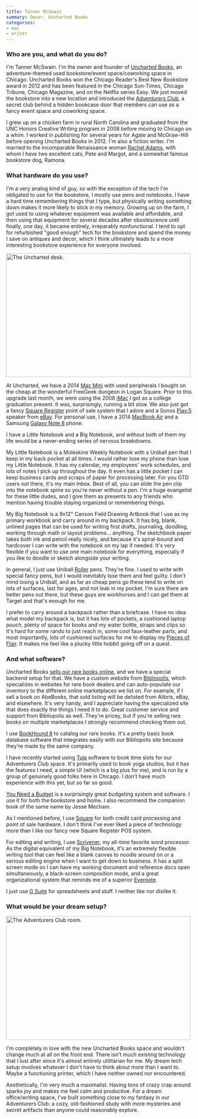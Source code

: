 ```yaml
---
title: Tanner McSwain
summary: Owner, Uncharted Books 
categories:
- mac
- writer 
---
```


### Who are you, and what do you do?

I'm Tanner McSwain. I'm the owner and founder of [Uncharted Books](https://www.unchartedbooks.com/ "Uncharted's website."), an adventure-themed used bookstore/event space/coworking space in Chicago. Uncharted Books won the Chicago Reader's Best New Bookstore award in 2012 and has been featured in the Chicago Sun-Times, Chicago Tribune, Chicago Magazine, and on the Netflix series Easy. We just moved the bookstore into a new location and introduced the [Adventurers Club](https://www.unchartedbooks.com/adventurers-club.php "Uncharted's secret club room."), a secret club behind a hidden bookcase door that members can use as a fancy event space and coworking space.

I grew up on a chicken farm in rural North Carolina and graduated from the UNC Honors Creative Writing program in 2008 before moving to Chicago on a whim. I worked in publishing for several years for Agate and McGraw-Hill before opening Uncharted Books in 2012. I'm also a fiction writer. I'm married to the incomparable Renaissance woman [Rachel Adams](https://twitter.com/madamradams "Rachel's Twitter account."), with whom I have two excellent cats, Pete and Margot, and a somewhat famous bookstore dog, Ramona.

### What hardware do you use?

I'm a very analog kind of guy, so with the exception of the tech I'm obligated to use for the bookstore, I mostly use pens and notebooks. I have a hard time remembering things that I type, but physically writing something down makes it more likely to stick in my memory. Growing up on the farm, I got used to using whatever equipment was available and affordable, and then using that equipment for several decades after obsolescence until finally, one day, it became entirely, irreparably nonfunctional. I tend to opt for refurbished "good enough" tech for the bookstore and spend the money I save on antiques and decor, which I think ultimately leads to a more interesting bookstore experience for everyone involved.

<img src="/images/interviews/tanner.mcswain/desk.jpg" width="500" height="335" alt="The Uncharted desk." class="detail">

At Uncharted, we have a 2014 [Mac Mini][mac-mini] with used peripherals I bought on the cheap at the wonderful FreeGeek dungeon in Logan Square. Prior to this upgrade last month, we were using the 2008 [iMac][] I got as a college graduation present. It was, surprisingly, running a bit slow. We also just got a fancy [Square Register][square-register] point of sale system that I adore and a Sonos [Play:5][play-5] speaker from [eBay][]. For personal use, I have a 2014 [MacBook Air][macbook-air] and a Samsung [Galaxy Note 8][galaxy-note-8] phone. 

I have a Little Notebook and a Big Notebook, and without both of them my life would be a never-ending series of nervous breakdowns.

My Little Notebook is a Moleskine Weekly Notebook with a Uniball pen that I keep in my back pocket at all times. I would rather lose my phone than lose my Little Notebook. It has my calendar, my employees' work schedules, and lots of notes I pick up throughout the day. It even has a little pocket I can keep business cards and scraps of paper for processing later. For you GTD users out there, it's my main Inbox. Best of all, you can slide the pen clip into the notebook spine so you're never without a pen. I'm a huge evangelist for these little dudes, and I give them as presents to any friends who mention having trouble staying organized or remembering things.

My Big Notebook is a 9x12" Canson Field Drawing Artbook that I use as my primary workbook and carry around in my backpack. It has big, blank, unlined pages that can be used for writing first drafts, journaling, doodling, working through math or layout problems... anything. The sketchbook paper takes both ink and pencil really nicely, and because it's spiral-bound and hardcover I can write with the notebook on my lap if needed. It's very flexible if you want to use one main notebook for everything, especially if you like to doodle or sketch alongside your writing.

In general, I just use Uniball [Roller][] pens. They're fine. I used to write with special fancy pens, but I would inevitably lose them and feel guilty. I don't mind losing a Uniball, and as far as cheap pens go these tend to write on lots of surfaces, last for ages, and not leak in my pocket. I'm sure there are better pens out there, but these guys are workhorses and I can get them at Target and that's enough for me.

I prefer to carry around a backpack rather than a briefcase. I have no idea what model my backpack is, but it has lots of pockets, a cushioned laptop pouch, plenty of space for books and my water bottle, straps and clips so it's hard for some rando to just reach in, some cool faux-leather parts, and most importantly, lots of cushioned surfaces for me to display my [Pieces of Flair](https://www.youtube.com/watch?v=KJtrLKGZZFg "A YouTube clip from Office Space."). It makes me feel like a plucky little hobbit going off on a quest.

### And what software?

Uncharted Books [sells our rare books online](https://www.unchartedbooks.com/buy-online.php "Uncharted's rare books for sale."), and we have a special backend setup for that. We have a custom website from [Bibliopolis][], which specializes in websites for rare book dealers and can auto-populate our inventory to the different online marketplaces we list on. For example, if I sell a book on AbeBooks, that sold listing will be delisted from Alibris, eBay, and elsewhere. It's very handy, and I appreciate having the specialized site that does exactly the things I need it to do. Great customer service and support from Bibliopolis as well. They're pricey, but if you're selling rare books on multiple marketplaces I strongly recommend checking them out.

I use [BookHound 8][bookhound] to catalog our rare books. It's a pretty basic book database software that integrates easily with our Bibliopolis site because they're made by the same company.

I have recently started using [Tula][] software to book time slots for our Adventurers Club space. It's primarily used to book yoga studios, but it has the features I need, a simple UI (which is a big plus for me), and is run by a group of genuinely good folks here in Chicago. I don't have much experience with this yet, but so far so good.

[You Need a Budget][ynab] is a surprisingly great budgeting system and software. I use it for both the bookstore and home. I also recommend the companion book of the same name by Jesse Mecham.

As I mentioned before, I use [Square][] for both credit card processing and point of sale hardware. I don't think I've ever liked a piece of technology more than I like our fancy new Square Register POS system. 

For editing and writing, I use [Scrivener][], my all-time favorite word processor. As the digital equivalent of my Big Notebook, it's an extremely flexible writing tool that can feel like a blank canvas to noodle around on or a serious editing engine when I want to get down to business. It has a split screen mode so I can have my working document and reference docs open simultaneously, a black-screen composition mode, and a great organizational system that reminds me of a superior [Evernote][].

I just use [G Suite][g-suite] for spreadsheets and stuff. I neither like nor dislike it.

### What would be your dream setup?

<img src="/images/interviews/tanner.mcswain/club.jpg" width="500" height="335" alt="The Adventurers Club room." class="detail">

I'm completely in love with the new Uncharted Books space and wouldn't change much at all on the front end. There isn't much existing technology that I lust after since it's almost entirely utilitarian for me. My dream tech setup involves whatever I don't have to think about more than I want to. Maybe a functioning printer, which I have neither owned nor encountered.

Aesthetically, I'm very much a maximalist. Having tons of crazy crap around sparks joy and makes me feel calm and productive. For a dream office/writing space, I've built something close to my fantasy in our Adventurers Club: a cozy, old-fashioned study with more mysteries and secret artifacts than anyone could reasonably explore.

[bibliopolis]: https://www.bibliopolis.com/ "An online book selling service."
[bookhound]: https://www.bibliopolis.com/bookhound "Inventory software for booksellers."
[ebay]: https://www.ebay.com/ "An auction service."
[evernote]: https://evernote.com/ "Online software for capturing notes."
[g-suite]: https://gsuite.google.com/ "A hosted solution for email, calendaring and more."
[galaxy-note-8]: https://en.wikipedia.org/wiki/Samsung_Galaxy_Note_8 "A 6.3 inch Android phone."
[imac]: https://www.apple.com/imac/ "An all-in-one computer."
[mac-mini]: https://www.apple.com/mac-mini/ "A small desktop computer."
[macbook-air]: https://www.apple.com/macbook-air/ "A very thin laptop."
[play-5]: https://www.sonos.com/en-us/shop/play5.html "A wireless speaker."
[roller]: https://uniballco.com/uni_products/roller/ "A rollerball pen."
[scrivener]: http://literatureandlatte.com/scrivener.php "A Mac text editor aimed at writers."
[square-register]: https://squareup.com/shop/hardware/us/en/products/register-pos "A Point of Sale device."
[square]: https://squareup.com/ "A software and hardware solution for processing credit cards."
[tula]: https://tulasoftware.com/ "Software for organising class-based studios."
[ynab]: https://www.youneedabudget.com/ "A service for helping people save money."
